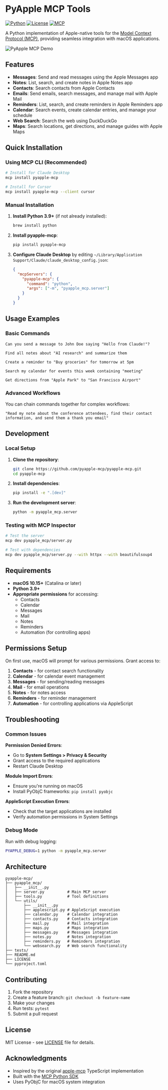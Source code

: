 # PyApple MCP Tools

[![Python](https://img.shields.io/badge/python-3.9+-blue.svg)](https://www.python.org/downloads/)
[![License](https://img.shields.io/badge/license-MIT-green.svg)](LICENSE)
[![MCP](https://img.shields.io/badge/MCP-compatible-purple.svg)](https://modelcontextprotocol.io)

A Python implementation of Apple-native tools for the [Model Context Protocol (MCP)](https://modelcontextprotocol.com/docs/mcp-protocol), providing seamless integration with macOS applications.

![PyApple MCP Demo](https://via.placeholder.com/600x300?text=PyApple+MCP+Demo)

## Features

- **Messages**: Send and read messages using the Apple Messages app
- **Notes**: List, search, and create notes in Apple Notes app  
- **Contacts**: Search contacts from Apple Contacts
- **Emails**: Send emails, search messages, and manage mail with Apple Mail
- **Reminders**: List, search, and create reminders in Apple Reminders app
- **Calendar**: Search events, create calendar entries, and manage your schedule
- **Web Search**: Search the web using DuckDuckGo
- **Maps**: Search locations, get directions, and manage guides with Apple Maps

## Quick Installation

### Using MCP CLI (Recommended)

```bash
# Install for Claude Desktop
mcp install pyapple-mcp

# Install for Cursor
mcp install pyapple-mcp --client cursor
```

### Manual Installation

1. **Install Python 3.9+** (if not already installed):
   ```bash
   brew install python
   ```

2. **Install pyapple-mcp**:
   ```bash
   pip install pyapple-mcp
   ```

3. **Configure Claude Desktop** by editing `~/Library/Application Support/Claude/claude_desktop_config.json`:
   ```json
   {
     "mcpServers": {
       "pyapple-mcp": {
         "command": "python",
         "args": ["-m", "pyapple_mcp.server"]
       }
     }
   }
   ```

## Usage Examples

### Basic Commands

```
Can you send a message to John Doe saying "Hello from Claude!"?
```

```
Find all notes about "AI research" and summarize them
```

```
Create a reminder to "Buy groceries" for tomorrow at 5pm
```

```
Search my calendar for events this week containing "meeting"
```

```
Get directions from "Apple Park" to "San Francisco Airport"
```

### Advanced Workflows

You can chain commands together for complex workflows:

```
"Read my note about the conference attendees, find their contact information, and send them a thank you email"
```

## Development

### Local Setup

1. **Clone the repository**:
   ```bash
   git clone https://github.com/pyapple-mcp/pyapple-mcp.git
   cd pyapple-mcp
   ```

2. **Install dependencies**:
   ```bash
   pip install -e ".[dev]"
   ```

3. **Run the development server**:
   ```bash
   python -m pyapple_mcp.server
   ```

### Testing with MCP Inspector

```bash
# Test the server
mcp dev pyapple_mcp/server.py

# Test with dependencies
mcp dev pyapple_mcp/server.py --with httpx --with beautifulsoup4
```

## Requirements

- **macOS 10.15+** (Catalina or later)
- **Python 3.9+**
- **Appropriate permissions** for accessing:
  - Contacts
  - Calendar
  - Messages
  - Mail
  - Notes
  - Reminders
  - Automation (for controlling apps)

## Permissions Setup

On first use, macOS will prompt for various permissions. Grant access to:

1. **Contacts** - for contact search functionality
2. **Calendar** - for calendar event management
3. **Messages** - for sending/reading messages  
4. **Mail** - for email operations
5. **Notes** - for notes access
6. **Reminders** - for reminder management
7. **Automation** - for controlling applications via AppleScript

## Troubleshooting

### Common Issues

**Permission Denied Errors**:
- Go to **System Settings > Privacy & Security**
- Grant access to the required applications
- Restart Claude Desktop

**Module Import Errors**:
- Ensure you're running on macOS
- Install PyObjC frameworks: `pip install pyobjc`

**AppleScript Execution Errors**:
- Check that the target applications are installed
- Verify automation permissions in System Settings

### Debug Mode

Run with debug logging:
```bash
PYAPPLE_DEBUG=1 python -m pyapple_mcp.server
```

## Architecture

```
pyapple-mcp/
├── pyapple_mcp/
│   ├── __init__.py
│   ├── server.py          # Main MCP server
│   ├── tools.py           # Tool definitions  
│   └── utils/
│       ├── __init__.py
│       ├── applescript.py # AppleScript execution
│       ├── calendar.py    # Calendar integration
│       ├── contacts.py    # Contacts integration
│       ├── mail.py        # Mail integration
│       ├── maps.py        # Maps integration
│       ├── messages.py    # Messages integration
│       ├── notes.py       # Notes integration
│       ├── reminders.py   # Reminders integration
│       └── websearch.py   # Web search functionality
├── tests/
├── README.md
├── LICENSE
└── pyproject.toml
```

## Contributing

1. Fork the repository
2. Create a feature branch: `git checkout -b feature-name`
3. Make your changes
4. Run tests: `pytest`
5. Submit a pull request

## License

MIT License - see [LICENSE](LICENSE) file for details.

## Acknowledgments

- Inspired by the original [apple-mcp](https://github.com/dhravya/apple-mcp) TypeScript implementation
- Built with the [MCP Python SDK](https://github.com/modelcontextprotocol/python-sdk)
- Uses PyObjC for macOS system integration 